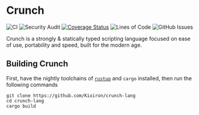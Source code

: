# Crunch

![CI](https://github.com/Kixiron/crunch-lang/workflows/CI/badge.svg)
![Security Audit](https://github.com/Kixiron/crunch-lang/workflows/Security%20Audit/badge.svg)
[![Coverage Status](https://coveralls.io/repos/github/Kixiron/crunch-lang/badge.svg?branch=master)](https://coveralls.io/github/Kixiron/crunch-lang?branch=master)
![Lines of Code](https://tokei.rs/b1/github/Kixiron/crunch-lang)
![GitHub Issues](https://img.shields.io/github/issues/Kixiron/crunch-lang)

Crunch is a strongly & statically typed scripting language focused on ease of use, portability and speed, built for the modern age.

## Building Crunch

First, have the nightly toolchains of [`rustup`] and `cargo` installed, then run the following commands

```text
git clone https://github.com/Kixiron/crunch-lang
cd crunch-lang
cargo build
```

[`rustup`]: https://rustup.rs/
